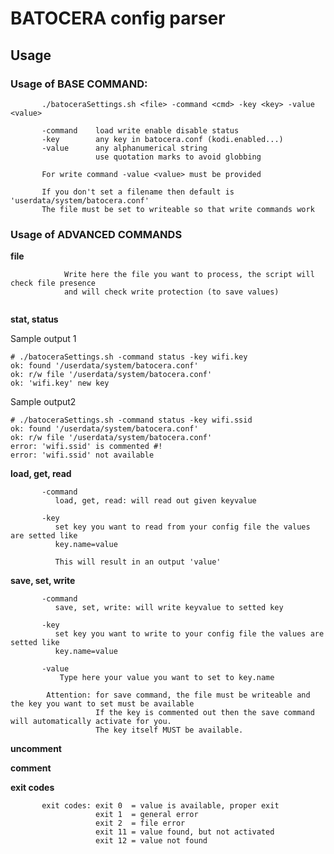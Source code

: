# BATOCERA config parser

## Usage

### Usage of BASE COMMAND:

           ./batoceraSettings.sh <file> -command <cmd> -key <key> -value <value>

           -command    load write enable disable status
           -key        any key in batocera.conf (kodi.enabled...)
           -value      any alphanumerical string
                       use quotation marks to avoid globbing

           For write command -value <value> must be provided

           If you don't set a filename then default is 'userdata/system/batocera.conf'
           The file must be set to writeable so that write commands work
 
 
 ### Usage of ADVANCED COMMANDS

**file**

```
            Write here the file you want to process, the script will check file presence
            and will check write protection (to save values)
            
```

**stat, status**

Sample output 1
```
# ./batoceraSettings.sh -command status -key wifi.key
ok: found '/userdata/system/batocera.conf'
ok: r/w file '/userdata/system/batocera.conf'
ok: 'wifi.key' new key
```

Sample output2
```
# ./batoceraSettings.sh -command status -key wifi.ssid
ok: found '/userdata/system/batocera.conf'
ok: r/w file '/userdata/system/batocera.conf'
error: 'wifi.ssid' is commented #!
error: 'wifi.ssid' not available
```

**load, get, read**

           -command
              load, get, read: will read out given keyvalue
           
           -key
              set key you want to read from your config file the values are setted like
              key.name=value
              
              This will result in an output 'value'
              
**save, set, write**

           -command
              save, set, write: will write keyvalue to setted key
           
           -key
              set key you want to write to your config file the values are setted like
              key.name=value
              
           -value
               Type here your value you want to set to key.name
               
            Attention: for save command, the file must be writeable and the key you want to set must be available
                       If the key is commented out then the save command will automatically activate for you.
                       The key itself MUST be available.

**uncomment**

**comment**



**exit codes**
 
           exit codes: exit 0  = value is available, proper exit
                       exit 1  = general error
                       exit 2  = file error
                       exit 11 = value found, but not activated
                       exit 12 = value not found 

